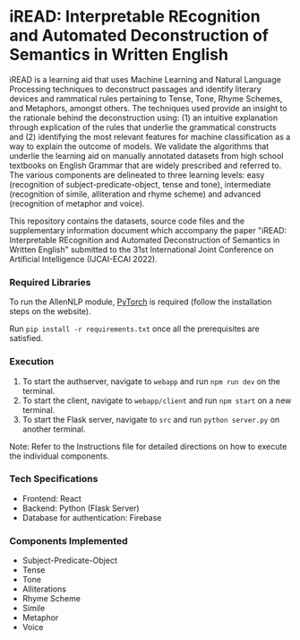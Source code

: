 # iREAD: Interpretable REcognition and Automated Deconstruction of Semantics in Written English

iREAD is a learning aid that uses Machine Learning and Natural Language Processing techniques to deconstruct passages and identify literary devices and rammatical rules pertaining to Tense, Tone, Rhyme Schemes, and Metaphors, amongst others. The techniques used provide an insight to the rationale behind the deconstruction using: (1) an intuitive explanation through explication of the rules that underlie the grammatical constructs and (2) identifying the most relevant features for machine classification as a way to explain the outcome of models. We validate the algorithms that underlie the learning aid on manually annotated datasets from high school textbooks on English Grammar that are widely prescribed and referred to. The various components are delineated to three learning levels: easy (recognition of subject-predicate-object, tense and tone), intermediate (recognition of simile, alliteration and rhyme scheme) and advanced (recognition of metaphor and voice).

This repository contains the datasets, source code files and the supplementary information document which accompany the paper "iREAD: Interpretable REcognition and Automated Deconstruction of Semantics in Written English" submitted to the 31st International Joint Conference on Artificial Intelligence (IJCAI-ECAI 2022).

### Required Libraries
To run the AllenNLP module, [PyTorch](https://pytorch.org/) is required (follow the installation steps on the website).

Run ```pip install -r requirements.txt``` once all the prerequisites are satisfied.

### Execution
1. To start the authserver, navigate to ```webapp``` and run ```npm run dev``` on the terminal.
2. To start the client, navigate to ```webapp/client``` and run ```npm start``` on a new terminal.
3. To start the Flask server, navigate to ```src``` and run ```python server.py``` on another terminal.

Note: Refer to the Instructions file for detailed directions on how to execute the individual components.

### Tech Specifications
- Frontend: React
- Backend: Python (Flask Server)
- Database for authentication: Firebase

### Components Implemented
- Subject-Predicate-Object
- Tense
- Tone
- Alliterations
- Rhyme Scheme
- Simile
- Metaphor
- Voice


